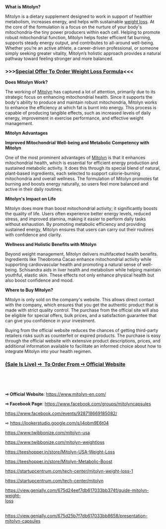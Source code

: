 <h2>&nbsp;</h2>
<p><strong>What is Mitolyn?</strong></p>
<p>Mitolyn is a dietary supplement designed to work in support of healthier metabolism, increases energy, and helps with sustainable&nbsp;<a href="https://www.mitolyn-en.com/">weight loss</a>. At the core of the formulation is a focus on the nurture of your body's mitochondria-the tiny power producers within each cell. Helping to promote robust mitochondrial function, Mitolyn helps foster efficient fat burning, supports steady energy output, and contributes to all-around well-being. Whether you&rsquo;re an active athlete, a career-driven professional, or someone simply seeking greater vitality, Mitolyn&rsquo;s holistic approach provides a natural pathway toward feeling stronger and more balanced.</p>
<h3><strong>&gt;&gt;&gt;<a href="https://www.mitolyn-en.com/">Special Offer To Order Weight Loss Formula</a>&lt;&lt;&lt;</strong></h3>
<p><strong>Does Mitolyn Work?</strong></p>
<p>The working of&nbsp;<a href="https://www.mitolyn-en.com/">Mitolyn</a>&nbsp;has captured a lot of attention, primarily due to its strategic focus on enhancing mitochondrial health. Since it supports the body's ability to produce and maintain robust mitochondria, Mitolyn works to enhance the efficiency at which fat is burnt into energy. This process is capable of producing tangible effects, such as increased levels of daily energy, improvement in exercise performance, and effective weight management.</p>
<p><strong>Mitolyn Advantages</strong></p>
<p><strong>Improved Mitochondrial Well-being and Metabolic Competency with Mitolyn</strong></p>
<p>One of the most prominent advantages of&nbsp;<a href="https://www.mitolyn-en.com/">Mitolyn</a>&nbsp;is that it enhances mitochondrial health, which is essential for efficient energy production and sustained metabolic activity. It does this through its special blend of natural, plant-based ingredients, each selected to support calorie-burning mitochondria and overall wellness. The formulation of Mitolyn promotes fat burning and boosts energy naturally, so users feel more balanced and active in their daily routines.</p>
<p><strong>Mitolyn's Impact on Life</strong></p>
<p>Mitolyn does more than boost mitochondrial activity; it significantly boosts the quality of life. Users often experience better energy levels, reduced stress, and improved stamina, making it easier to perform daily tasks without exhaustion. By promoting metabolic efficiency and providing sustained energy, Mitolyn ensures that users can carry out their routines with confidence and clarity.</p>
<p><strong>Wellness and Holistic Benefits with Mitolyn</strong></p>
<p>Beyond weight management, Mitolyn delivers multifaceted health benefits. Ingredients like Theobroma Cacao enhance mitochondrial activity while supporting cardiovascular health and promoting a natural sense of well-being. Schisandra aids in liver health and metabolism while helping maintain youthful, elastic skin. These effects not only enhance physical health but also boost confidence and mood.&nbsp;</p>
<p><strong>Where to Buy Mitolyn?</strong></p>
<p>Mitolyn is only sold on the company's website. This allows direct contact with the company, which ensures that you get the authentic product that is made with strict quality control. The purchase from the official site will also be eligible for special offers, bulk prices, and a satisfaction guarantee that can give you confidence in your investment.</p>
<p>Buying from the official website reduces the chances of getting third-party retailers risks such as counterfeit or expired products. The purchase is easy through the official website with extensive product descriptions, prices, and additional information available to facilitate an informed choice about how to integrate Mitolyn into your health regimen.</p>
<h3><strong><a href="https://www.mitolyn-en.com/">(Sale Is Live) ➺&nbsp; To Order From ➺ Official Website</a></strong></h3>
<p>&nbsp;</p>
<p>&nbsp;</p>
<p><strong>➺</strong><strong>&nbsp;Official Website</strong>:&nbsp;<a href="https://www.mitolyn-en.com/">https://www.mitolyn-en.com/</a></p>
<p><strong>➺</strong><strong>&nbsp;Facebook Page</strong>:&nbsp;<a href="https://www.facebook.com/groups/mitolyncapsules">https://www.facebook.com/groups/mitolyncapsules</a></p>
<p><a href="https://www.facebook.com/events/928718669185082/">https://www.facebook.com/events/928718669185082/</a></p>
<p>➺&nbsp;<a href="https://lookerstudio.google.com/s/i4obm9E6t04">https://lookerstudio.google.com/s/i4obm9E6t04</a>&nbsp;&nbsp;&nbsp;&nbsp;&nbsp;&nbsp;&nbsp;&nbsp;&nbsp;&nbsp;&nbsp;&nbsp;&nbsp;&nbsp;&nbsp;&nbsp;&nbsp;&nbsp;&nbsp;&nbsp;&nbsp;&nbsp;&nbsp;&nbsp;&nbsp;&nbsp;&nbsp;&nbsp;&nbsp;&nbsp;&nbsp;&nbsp;&nbsp; &nbsp;</p>
<p><a href="https://www.twibbonize.com/mitolyn-usa">https://www.twibbonize.com/mitolyn-usa</a>&nbsp;</p>
<p><a href="https://www.twibbonize.com/mitolyn-weightloss">https://www.twibbonize.com/mitolyn-weightloss</a>&nbsp;</p>
<p><a href="https://teeshopper.in/store/Mitolyn-USA-Weight-Loss">https://teeshopper.in/store/Mitolyn-USA-Weight-Loss</a>&nbsp;&nbsp;</p>
<p><a href="https://teeshopper.in/store/Mitolyn-Metabolic-Boost">https://teeshopper.in/store/Mitolyn-Metabolic-Boost</a>&nbsp;</p>
<p><a href="https://startupcentrum.com/tech-center/mitolyn-weight-loss-1">https://startupcentrum.com/tech-center/mitolyn-weight-loss-1</a></p>
<p><a href="https://startupcentrum.com/tech-center/mitolyn">https://startupcentrum.com/tech-center/mitolyn</a></p>
<p><a href="https://view.genially.com/675d24eef7db617033bb374f/guide-mitolyn-weight-loss">https://view.genially.com/675d24eef7db617033bb374f/guide-mitolyn-weight-loss</a>&nbsp;&nbsp;&nbsp;&nbsp;&nbsp;&nbsp;&nbsp;&nbsp;&nbsp;&nbsp;&nbsp;&nbsp;&nbsp;&nbsp;&nbsp;&nbsp;&nbsp;&nbsp;&nbsp;&nbsp;&nbsp;&nbsp;&nbsp;&nbsp;&nbsp;&nbsp;&nbsp;&nbsp;&nbsp;&nbsp;&nbsp;&nbsp;&nbsp;&nbsp;&nbsp;&nbsp;&nbsp;&nbsp;&nbsp;&nbsp;&nbsp;&nbsp;&nbsp;&nbsp;&nbsp;&nbsp;&nbsp;&nbsp;&nbsp;&nbsp;&nbsp;&nbsp;&nbsp;&nbsp;&nbsp;&nbsp;&nbsp;&nbsp;&nbsp;&nbsp;&nbsp;&nbsp;&nbsp;&nbsp;&nbsp;&nbsp;&nbsp;&nbsp;&nbsp;&nbsp;&nbsp;&nbsp;&nbsp;&nbsp;&nbsp;&nbsp;&nbsp;&nbsp;&nbsp;&nbsp;&nbsp;&nbsp;&nbsp;&nbsp;&nbsp;&nbsp;&nbsp;&nbsp;&nbsp;&nbsp;&nbsp;&nbsp;&nbsp;&nbsp;&nbsp;&nbsp;&nbsp;&nbsp;&nbsp;&nbsp;&nbsp;&nbsp;&nbsp;&nbsp;&nbsp;&nbsp;&nbsp;&nbsp;&nbsp;&nbsp;&nbsp;&nbsp;&nbsp;&nbsp;&nbsp;&nbsp;&nbsp;&nbsp;&nbsp;&nbsp;&nbsp;&nbsp;&nbsp;&nbsp;&nbsp;&nbsp;&nbsp;&nbsp;&nbsp;&nbsp;&nbsp;&nbsp;&nbsp;&nbsp;&nbsp;&nbsp;&nbsp;&nbsp;&nbsp;&nbsp;&nbsp;&nbsp; &nbsp;</p>
<p><a href="https://view.genially.com/675d25b7f7db617033bb8658/presentation-mitolyn-capsules">https://view.genially.com/675d25b7f7db617033bb8658/presentation-mitolyn-capsules</a></p>
